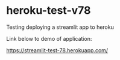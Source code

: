 # heroku-test-v78
Testing deploying a streamlit app to heroku

Link below to demo of application:

https://streamlit-test-78.herokuapp.com/
